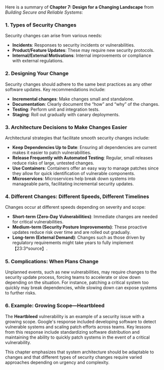 Here is a summary of **Chapter 7: Design for a Changing Landscape** from *Building Secure and Reliable Systems*:

### 1. Types of Security Changes
Security changes can arise from various needs:
- **Incidents**: Responses to security incidents or vulnerabilities.
- **Product/Feature Updates**: These may require new security protocols.
- **Internal/External Motivations**: Internal improvements or compliance with external regulations.

### 2. Designing Your Change
Security changes should adhere to the same best practices as any other software updates. Key recommendations include:
- **Incremental changes**: Make changes small and standalone.
- **Documentation**: Clearly document the “how” and “why” of the changes.
- **Testing**: Perform unit and integration tests.
- **Staging**: Roll out gradually with canary deployments.

### 3. Architecture Decisions to Make Changes Easier
Architectural strategies that facilitate smooth security changes include:
- **Keep Dependencies Up to Date**: Ensuring all dependencies are current makes it easier to patch vulnerabilities.
- **Release Frequently with Automated Testing**: Regular, small releases reduce risks of large, untested changes.
- **Use Containers**: Containers offer an easy way to manage patches since they allow for quick identification of vulnerable components.
- **Microservices**: Microservices help break down systems into manageable parts, facilitating incremental security updates.

### 4. Different Changes: Different Speeds, Different Timelines
Changes occur at different speeds depending on severity and scope:
- **Short-term (Zero-Day Vulnerabilities)**: Immediate changes are needed for critical vulnerabilities.
- **Medium-term (Security Posture Improvements)**: These proactive updates reduce risk over time and are rolled out gradually.
- **Long-term (External Demand)**: Changes such as those driven by regulatory requirements might take years to fully implement【23:3†source】.

### 5. Complications: When Plans Change
Unplanned events, such as new vulnerabilities, may require changes to the security update process, forcing teams to accelerate or slow down depending on the situation. For instance, patching a critical system too quickly may break dependencies, while slowing down can expose systems to further risks.

### 6. Example: Growing Scope—Heartbleed
The **Heartbleed** vulnerability is an example of a security issue with a growing scope. Google's response included developing software to detect vulnerable systems and scaling patch efforts across teams. Key lessons from this response include standardizing software distribution and maintaining the ability to quickly patch systems in the event of a critical vulnerability.

This chapter emphasizes that system architecture should be adaptable to changes and that different types of security changes require varied approaches depending on urgency and complexity.